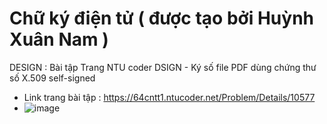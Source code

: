 # Chữ ký điện tử ( được tạo bởi Huỳnh Xuân Nam )
DESIGN : Bài tập Trang NTU coder DSIGN - Ký số file PDF dùng chứng thư số X.509 self-signed
- Link trang bài tập : https://64cntt1.ntucoder.net/Problem/Details/10577
- ![image](https://github.com/user-attachments/assets/9ea80808-835a-442c-8175-6d67bb0f35b3)

